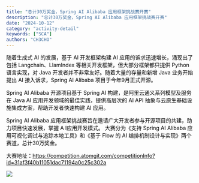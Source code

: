 ```yaml
---
title: "总计30万奖金，Spring AI Alibaba 应用框架挑战赛开赛"
description: "总计30万奖金，Spring AI Alibaba 应用框架挑战赛开赛"
date: "2024-10-12"
category: "activity-detail"
keywords: ["SCA"]
authors: "CH3CHO"
---
```


<font style="color:rgb(0, 0, 0);">随着生成式 AI 的发展，基于 AI 开发框架构建 AI 应用的诉求迅速增长，涌现出了包括 Langchain、LlamIndex 等相关开发框架，但大部分框架都只提供 Python 语言实现，对 Java 开发者并不非常友好。随着大量的存量和新增 Java 业务开始提出 AI 接入诉求，</font><font style="color:rgb(0, 0, 0);">Spring AI Alibaba</font><font style="color:rgb(0, 0, 0);"> 项目于今年9月正式开源。</font>

<font style="color:rgb(0, 0, 0);"></font>

<font style="color:rgb(0, 0, 0);">Spring AI Alibaba 开源项目基于 Spring AI 构建，是阿里云通义系列模型及服务在 Java AI 应用开发领域的最佳实践，提供高层次的 AI API 抽象与云原生基础设施集成方案，帮助开发者快速构建 AI 应用。</font>

<font style="color:rgb(0, 0, 0);"></font>

<font style="color:rgb(0, 0, 0);">Spring AI Alibaba 应用框架挑战赛旨在邀请广大开发者参与开源项目的共建，助力项目快速发展，掌握 A I应用开发模式。 大赛分为《支持 Spring AI Alibaba 应用可视化调试与追踪本地工具》和《基于 Flow 的 AI 编排机制设计与实现》两个赛道，总计30万奖金。</font>

<font style="color:rgb(0, 0, 0);"></font>

<font style="color:rgb(0, 0, 0);">大赛地址：</font>[<font style="color:rgb(0, 0, 0);">https://competition.atomgit.com/competitionInfo?id=31af3f40b11051dac71194a0c25c302a</font>](https://competition.atomgit.com/competitionInfo?id=31af3f40b11051dac71194a0c25c302a)

<font style="color:rgb(0, 0, 0);"></font>

![](https://intranetproxy.alipay.com/skylark/lark/0/2024/png/133108/1728699618701-e918dfd3-96aa-4ed9-8d50-dc3839226b50.png)


